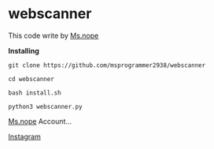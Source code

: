 # webscanner
This code write by [Ms.nope](https://github.com/msprogrammer2938/webscanner)

**Installing**
```
git clone https://github.com/msprogrammer2938/webscanner

cd webscanner

bash install.sh

python3 webscanner.py
```
[Ms.nope](https://github.com/msprogrammer2938) Account...

[Instagram](https://instagram.com/programmer2938)
